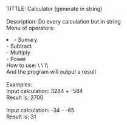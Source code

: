 TITTLE: Calculator (generate in string) </br>
</br>
Description: Do every calculation but in string </br>
Menu of operators: </br>
<li>
  - Sumary</br>
  - Subtract</br>
  - Multiply</br>
  - Power </br>
</li>
How to use: \<number\> \<operator\> \<number>\ </br>
And the program will output a result</br>
</br>
Examples:</br>
Input calculation: 3284 + -584</br>
Result is: 2700</br>
</br>
Input calculation: -34 - -65</br>
Result is: 31</br>
